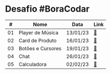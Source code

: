 # Desafio #BoraCodar

<table> 
  <thead>
    <tr>
      <th>#</th>
      <th>Nome</th>
      <th>Data</th>
      <th>Link</th>
    </tr>
  </thead>
  
  <tbody>
    <tr>
      <td>01</td>
      <td>Player de Música</td>
      <td>13/01/23</td>
      <td><a href="desafio01-player-musica">🔗</a></td>
    </tr>
    <tr>
      <td>02</td>
      <td>Card de Produto</td>
      <td>16/01/23</td>
      <td><a href="desafio02-card-de-produto">🔗</a></td>
    </tr>
    <tr>
      <td>03</td>
      <td>Botões e Cursores</td>
      <td>19/01/23</td>
      <td><a href="desafio03-botoes-e-cursores">🔗</a></td>
    </tr>
    <tr>
      <td>04</td>
      <td>Chat</td>
      <td>26/01/23</td>
      <td><a href="desafio04-chat">🔗</a></td>
    </tr>
    <tr>
      <td>05</td>
      <td>Calculadora</td>
      <td>02/02/23</td>
      <td><a href="desafio05-calculadora">🔗</a></td>
    </tr>
  </tbody>
</table>